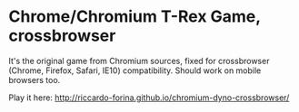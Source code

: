 # Chrome/Chromium T-Rex Game, crossbrowser
It's the original game from Chromium sources, fixed for crossbrowser (Chrome, Firefox, Safari, IE10) compatibility.
Should work on mobile browsers too.

Play it here:
http://riccardo-forina.github.io/chromium-dyno-crossbrowser/
